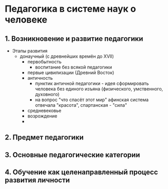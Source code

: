 # Педагогика в системе наук о человеке
## 1. Возникновение и развитие педагогики
- Этапы развития
	- донаучный (с древнейших времён до XVII)
		- первобытность
			- воспитание без всякой педагогики
		- первые цивилизации (Древний Восток)
		- античность
			- пунктик античной педагогики - идея сформировать человека без единого изъяна (физического, умственного, духовного)
			- на вопрос "что спасёт этот мир" афинская система отвечала "красота", спартанская - "сила"
		- средневековье
		- возрождение
		- 
## 2. Предмет педагогики
## 3. Основные педагогические категории
## 4. Обучение как целенаправленный процесс развития личности